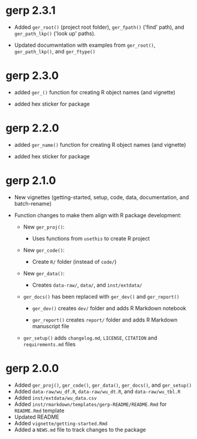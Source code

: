 # gerp 2.3.1

* Added `ger_root()` (project root folder), `ger_fpath()` ('find' path), and `ger_path_lkp()` ('look up' paths).

* Updated documwntation with examples from `ger_root()`, `ger_path_lkp()`, and `ger_ftype()`

# gerp 2.3.0

* added `ger_()` function for creating R object names (and vignette)  

* added hex sticker for package

# gerp 2.2.0

* added `ger_name()` function for creating R object names (and vignette)  

* added hex sticker for package

# gerp 2.1.0

* New vignettes (getting-started, setup, code, data, documentation, and batch-rename) 

* Function changes to make them align with R package development:

  * New `ger_proj()`:

    - Uses functions from `usethis` to create R project

  * New `ger_code()`:
  
      - Create `R/` folder (instead of `code/`)
      
  * New `ger_data()`: 
  
      - Creates `data-raw/`, `data/`, and `inst/extdata/`
      
  * `ger_docs()` has been replaced with `ger_dev()` and `ger_report()`
    
      - `ger_dev()` creates `dev/` folder and adds R Markdown notebook  
      
      - `ger_report()` creates `report/` folder and adds R Markdown manuscript file
      
  * `ger_setup()` adds `changelog.md`, `LICENSE`, `CITATION` and `requirements.md` files

# gerp 2.0.0

* Added `ger_proj()`, `ger_code()`, `ger_data()`, `ger_docs()`, and `ger_setup()`   
* Added `data-raw/wu_df.R`, `data-raw/wu_dt.R`, and `data-raw/wu_tbl.R`  
* Added `inst/extdata/wu_data.csv`  
* Added `inst/rmarkdown/templates/gerp-README/README.Rmd` for `README.Rmd` template
* Updated README  
* Added `vignette/getting-started.Rmd`  
* Added a `NEWS.md` file to track changes to the package  
